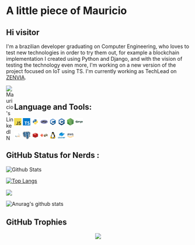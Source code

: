 # A little piece of Mauricio

## Hi visitor
I'm a brazilian developer graduating on Computer Engineering, who loves to test new technologies in order to try them out, for example a blockchain implementation I created using Python and Django, and with the vision of testing the technology even more, I'm working on a new version of the project focused on IoT using TS. I'm currently working as TechLead on [ZENVIA](https://www.zenvia.com/).

<a href="https://www.linkedin.com/in/mauricio-leite-ferreira-9181a710b/">
  <img align="left" alt="Mauricio's LinkedIN" width="22px" src="https://raw.githubusercontent.com/peterthehan/peterthehan/master/assets/linkedin.svg" />
</a>

<br />

## Language and Tools:
<code><img height="20" src="https://raw.githubusercontent.com/github/explore/80688e429a7d4ef2fca1e82350fe8e3517d3494d/topics/javascript/javascript.png"></code>
<code><img height="20" src="https://raw.githubusercontent.com/github/explore/80688e429a7d4ef2fca1e82350fe8e3517d3494d/topics/typescript/typescript.png"></code>
<code><img height="20" src="https://raw.githubusercontent.com/github/explore/80688e429a7d4ef2fca1e82350fe8e3517d3494d/topics/python/python.png"></code>
<code><img height="20" src="https://raw.githubusercontent.com/github/explore/80688e429a7d4ef2fca1e82350fe8e3517d3494d/topics/php/php.png"></code>
<code><img height="20" src="https://raw.githubusercontent.com/github/explore/80688e429a7d4ef2fca1e82350fe8e3517d3494d/topics/c/c.png"></code>
<code><img height="20" src="https://raw.githubusercontent.com/github/explore/80688e429a7d4ef2fca1e82350fe8e3517d3494d/topics/cpp/cpp.png"></code>
<code><img height="20" src="https://raw.githubusercontent.com/github/explore/80688e429a7d4ef2fca1e82350fe8e3517d3494d/topics/nodejs/nodejs.png"></code>
<code><img height="20" src="https://raw.githubusercontent.com/github/explore/80688e429a7d4ef2fca1e82350fe8e3517d3494d/topics/django/django.png"></code>

<code><img height="20" src="https://raw.githubusercontent.com/github/explore/80688e429a7d4ef2fca1e82350fe8e3517d3494d/topics/mysql/mysql.png"></code>
<code><img height="20" src="https://raw.githubusercontent.com/github/explore/80688e429a7d4ef2fca1e82350fe8e3517d3494d/topics/postgresql/postgresql.png"></code>
<code><img height="20" src="https://raw.githubusercontent.com/github/explore/80688e429a7d4ef2fca1e82350fe8e3517d3494d/topics/redis/redis.png"></code>
<code><img height="20" src="https://raw.githubusercontent.com/github/explore/80688e429a7d4ef2fca1e82350fe8e3517d3494d/topics/git/git.png"></code>
<code><img height="20" src="https://raw.githubusercontent.com/github/explore/80688e429a7d4ef2fca1e82350fe8e3517d3494d/topics/linux/linux.png"></code>
<code><img height="20" src="https://raw.githubusercontent.com/github/explore/80688e429a7d4ef2fca1e82350fe8e3517d3494d/topics/docker/docker.png"></code>
<code><img height="20" src="https://raw.githubusercontent.com/github/explore/80688e429a7d4ef2fca1e82350fe8e3517d3494d/topics/aws/aws.png"></code>

## GitHub Status for Nerds :

![Github Stats](https://github-readme-stats.vercel.app/api?username=mauricioLeite&count_private=true&show_icons=true&theme=dracula) 

[![Top Langs](https://github-readme-stats.vercel.app/api/top-langs/?username=MauricioLeite&layout=compact&theme=dracula&hide=mathematica&langs_count=4)](https://github.com/anuraghazra/github-readme-stats)

 <img align="center" src="https://github-readme-streak-stats.herokuapp.com/?user=MauricioLeite&theme=dracula" />
  
 ![Anurag's github stats](https://github-profile-summary-cards.vercel.app/api/cards/profile-details?username=MauricioLeite&theme=dracula)

## GitHub Trophies
<p align="center">
  <img src="https://github-profile-trophy.vercel.app/?username=MauricioLeite&theme=dracula&no-frame=true&margin-w=4"/>
</p>